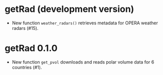 # getRad (development version)

* New function `weather_radars()` retrieves metadata for OPERA weather radars (#15).

# getRad 0.1.0

* New function `get_pvol` downloads and reads polar volume data for 6 countries (#1).
